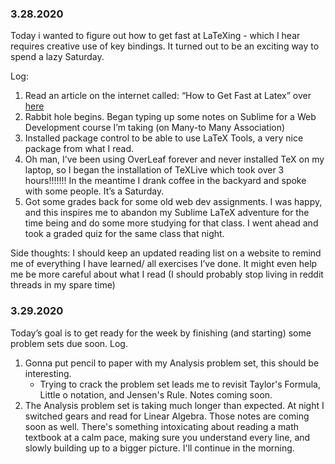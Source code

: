 ### 3.28.2020
Today i wanted to figure out how to get fast at LaTeXing - which I hear requires creative use of key bindings. It turned out to be an exciting way to spend a lazy Saturday. 

Log:
1. Read an article on the internet called: “How to Get Fast at Latex” over [here](https://traviscj.com/blog/getting_really_fast_at_latex.html)
1. Rabbit hole begins. Began typing up some notes on Sublime for a Web Development course I’m taking (on Many-to Many Association)
1. Installed package control to be able to use LaTeX Tools, a very nice package from what I read. 
1. Oh man, I’ve been using OverLeaf forever and never installed TeX on my laptop, so I began the installation of TeXLive which took over 3 hours!!!!!!! In the meantime I drank coffee in the backyard and spoke with some people. It’s a Saturday. 
1. Got some grades back for some old web dev  assignments. I was happy, and this inspires me to abandon my Sublime LaTeX adventure for the time being and do some more studying for that class. I went ahead and took a graded quiz for the same class that night. 

 Side thoughts: I should keep an updated reading list on a website to remind me of everything I have learned/ all exercises I’ve done. It might even help me be more careful about what I read (I should probably stop living in reddit threads in my spare time)

### 3.29.2020
Today’s goal is to get ready for the week by finishing (and starting) some problem sets due soon. 
Log. 
1. Gonna put pencil to paper with my Analysis problem set, this should be interesting. 
	* Trying to crack the problem set leads me to revisit Taylor's Formula, Little o notation, and Jensen's Rule. Notes coming soon. 
2. The Analysis problem set is taking much longer than expected. At night I switched gears and read for Linear Algebra. Those notes are coming soon as well. There's something intoxicating about reading a math textbook at a calm pace, making sure you understand every line, and slowly building up to a bigger picture. I'll continue in the morning. 
 
 

